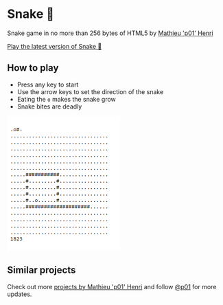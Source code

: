 # Snake 🐍
Snake game in no more than 256 bytes of HTML5 by [Mathieu 'p01' Henri](http://www.p01.org)

[Play the latest version of Snake 🐍](https://rawgit.com/p01/snake/master/index.html)

## How to play

* Press any key to start
* Use the arrow keys to set the direction of the snake
* Eating the `o` makes the snake grow
* Snake bites are deadly

![Screenshot of Snake](screenshot.png)

## Similar projects

Check out more [projects by Mathieu 'p01' Henri](http://www.p01.org) and follow [@p01](https://twitter.com/p01) for more updates.
